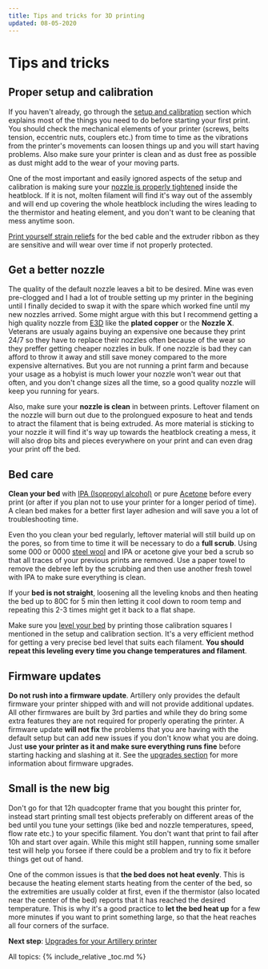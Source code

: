 ```yaml
---
title: Tips and tricks for 3D printing
updated: 08-05-2020
---
```

# Tips and tricks

## Proper setup and calibration

If you haven't already, go through the [setup and calibration](setup) section which explains most of the things you need to do before starting your first print. You should check the mechanical elements of your printer (screws, belts tension, eccentric nuts, couplers etc.) from time to time as the vibrations from the printer's movements can loosen things up and you will start having problems. Also make sure your printer is clean and as dust free as possible as dust might add to the wear of your moving parts.

One of the most important and easily ignored aspects of the setup and calibration is making sure your [nozzle is properly tightened](setup#the-extruder-block) inside the heatblock. If it is not, molten filament will find it's way out of the assembly and will end up covering the whole heatblock including the wires leading to the thermistor and heating element, and you don't want to be cleaning that mess anytime soon.

[Print yourself strain reliefs](setup#your-first-useful-prints) for the bed cable and the extruder ribbon as they are sensitive and will wear over time if not properly protected.

## Get a better nozzle

The quality of the default nozzle leaves a bit to be desired. Mine was even pre-clogged and I had a lot of trouble setting up my printer in the begining until I finally decided to swap it with the spare which worked fine until my new nozzles arrived. Some might argue with this but I recommend getting a high quality nozzle from [E3D](https://e3d-online.com/nozzles-for-3d-printer/volcano-nozzles) like the **plated copper** or the **Nozzle X**. Veterans are usualy agains buying an expensive one because they print 24/7 so they have to replace their nozzles often because of the wear so they preffer getting cheaper nozzles in bulk. If one nozzle is bad they can afford to throw it away and still save money compared to the more expensive alternatives. But you are not running a print farm and because your usage as a hobyist is much lower your nozzle won't wear out that often, and you don't change sizes all the time, so a good quality nozzle will keep you running for years.

Also, make sure your **nozzle is clean** in between prints. Leftover filament on the nozzle will burn out due to the prolongued exposure to heat and tends to atract the filament that is being extruded. As more material is sticking to your nozzle it will find it's way up towards the heatblock creating a mess, it will also drop bits and pieces everywhere on your print and can even drag your print off the bed.

## Bed care

**Clean your bed** with [IPA (Isopropyl alcohol)](https://en.wikipedia.org/wiki/Isopropyl_alcohol) or pure [Acetone](https://en.wikipedia.org/wiki/Acetone) before every print (or after if you plan not to use your printer for a longer period of time). A clean bed makes for a better first layer adhesion and will save you a lot of troubleshooting time.

Even tho you clean your bed regularly, leftover material will still build up on the pores, so from time to time it will be necessary to do a **full scrub**. Using some 000 or 0000 [steel wool](https://en.wikipedia.org/wiki/Steel_wool) and IPA or acetone give your bed a scrub so that all traces of your previous prints are removed. Use a paper towel to remove the debree left by the scrubbing and then use another fresh towel with IPA to make sure everything is clean.

If your **bed is not straight**, loosening all the leveling knobs and then heating the bed up to 80C for 5 min then letting it cool down to room temp and repeating this 2-3 times might get it back to a flat shape.

Make sure you [level your bed](setup#bed-leveling) by printing those calibration squares I mentioned in the setup and calibration section. It's a very efficient method for getting a very precise bed level that suits each filament. **You should repeat this leveling every time you change temperatures and filament**. 

## Firmware updates

**Do not rush into a firmware update**. Artillery only provides the default firmware your printer shipped with and will not provide additional updates. All other firmwares are built by 3rd parties and while they do bring some extra features they are not required for properly operating the printer. A firmware update **will not fix** the problems that you are having with the default setup but can add new issues if you don't know what you are doing. Just **use your printer as it and make sure everything runs fine** before starting hacking and slashing at it. See the [upgrades section](upgrades#firmware-options) for more information about firmware upgrades.

## Small is the new big

Don't go for that 12h quadcopter frame that you bought this printer for, instead start printing small test objects preferably on different areas of the bed until you tune your settings (like bed and nozzle temperatures, speed, flow rate etc.) to your specific filament. You don't want that print to fail after 10h and start over again. While this might still happen, running some smaller test will help you forsee if there could be a problem and try to fix it before things get out of hand. 

One of the common issues is that **the bed does not heat evenly**. This is because the heating element starts heating from the center of the bed, so the extremities are usually colder at first, even if the thermistor (also located near the center of the bed) reports that it has reached the desired temperature. This is why it's a good practice to **let the bed heat up** for a few more minutes if you want to print something large, so that the heat reaches all four corners of the surface.


**Next step**: [Upgrades for your Artillery printer](upgrades)

All topics:
{% include_relative _toc.md %}